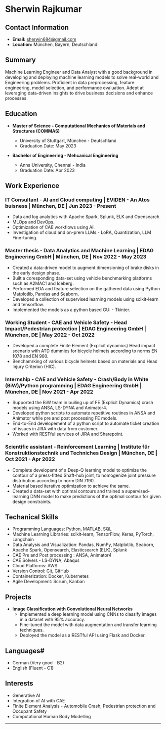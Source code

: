 # Sherwin Rajkumar

## Contact Information
- **Email:** sherwin684@gmail.com
- **Location:** München, Bayern, Deutschland

## Summary
Machine Learning Engineer and Data Analyst with a good background in developing and deploying machine learning models to solve real-world and Engineering problems. Proficient in data preprocessing, feature engineering, model selection, and performance evaluation. Adept at leveraging data-driven insights to drive business decisions and enhance processes.

## Education
- **Master of Science - Computational Mechanics of Materials and Structures (COMMAS)**
  - University of Stuttgart, München - Deutschland
  - Graduation Date: May 2023

- **Bachelor of Engineering - Mehcanical Engineering**
  - Anna University, Chennai - India
  - Graduation Date: Apr 2023

## Work Experience
### IT Consultant - AI and Cloud computing | EVIDEN - An Atos buisness | München, DE | Jun 2023 - Present
- Data and log analytics with Apache Spark, Splunk, ELK and Opensearch.
- MLOps and DevOps.
- Optimization of CAE workflows using AI.
- Investigation of cloud and on-prem LLMs - LoRA, Quantization, LLM Fine-tuning.

### Master thesis - Data Analytics and Machine Learning | EDAG Engineering GmbH | München, DE | Nov 2022 - May 2023
 - Created a data-driven model to augment dimensioning of brake disks in the early design phase.
 - Built a coresponding data-set using vehicle benchmarking platforms such as A2MAC1 and Iceberg.
 - Performed EDA and feature selection on the gathered data using Python Matplotlib, Pandas and Seaborn.
 - Developed a collection of supervised learning models using scikit-learn and tensorflow.
 - Implemented the models as a python based GUI - Tkinter.

### Working Student - CAE and Vehicle Safety - Head Impact/Pedestrian protection | EDAG Engineering GmbH | München, DE | May 2022 - Oct 2022
 - Developed a complete Finite Element (Explicit dynamics) Head impact scenario with ATD dummies for bicycle helmets according to norms EN 1078 and EN 960.
 - Benchamrking of various bicycle helmets based on materials and Head Injury Criterion (HIC).

### Internship - CAE and Vehicle Safety - Crash/Body in White (BiW)/Python programming | EDAG Engineering GmbH | München, DE | Nov 2021 - Apr 2022
 - Supported the BiW team in builing up of FE (Explicit Dynamics) crash models using ANSA, LS-DYNA and Animator4.
 - Developed python scripts to automate repetitive routines in ANSA and Animator while pre and post processing FE models.
 - End-to-End developement of a python script to automate ticket creation of issues in JIRA with data from customer.
 - Worked with RESTful services of JIRA and Sharepoint.

### Scientific assistant - Reinforcement Learning | Institute für Konstruktionstechnik und Techniches Design | München, DE | Oct 2021 - Apr 2022
  - Complete developemt of a Deep-Q learning model to optimize the contour of a press-fitted Shaft-hub joint, to homogenize joint pressure distribution according to norm DIN 7190.
  - Material based iterative optimization to achieve the same.
  - Created a data-set with optimal contours and trained a supervised-learning DNN model to make predictions of the optimal contour for given design constraints.

## Techanical Skills
- Programming Languages: Python, MATLAB, SQL
- Machine Learning Libraries: scikit-learn, TensorFlow, Keras, PyTorch, Langchain
- Data Analysis and Visualization: Pandas, NumPy, Matplotlib, Seaborn, Apache Spark, Opensearch, Elasticsearch (ELK), Splunk
- CAE Pre and Post processing : ANSA, Animator4
- CAE Solvers - LS-DYNA, Abaqus
- Cloud Platforms: AWS
- Version Control: Git, GitHub
- Containerization: Docker, Kubernetes
- Agile Development: Scrum, Kanban


## Projects
- **Image Classification with Convolutional Neural Networks**
  - Implemented a deep learning model using CNNs to classify images in a dataset with 95% accuracy.
  - Fine-tuned the model with data augmentation and transfer learning techniques.
  - Deployed the model as a RESTful API using Flask and Docker.


## Languages#
- German (Very good - B2)
- English (Fluent - C1)


## Interests
- Generative AI
- Integration of AI with CAE
- Finite Element Analysis - Automobile Crash, Pedestrian protection and Occupant Safety
- Computational Human Body Modelling


---

